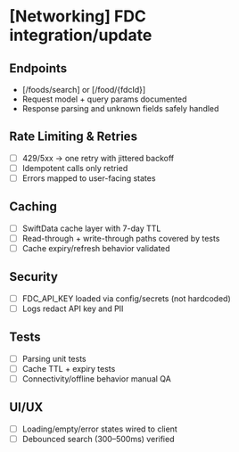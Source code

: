 # [Networking] FDC integration/update

## Endpoints
- [/foods/search] or [/food/{fdcId}]
- Request model + query params documented
- Response parsing and unknown fields safely handled

## Rate Limiting & Retries
- [ ] 429/5xx → one retry with jittered backoff
- [ ] Idempotent calls only retried
- [ ] Errors mapped to user-facing states

## Caching
- [ ] SwiftData cache layer with 7-day TTL
- [ ] Read-through + write-through paths covered by tests
- [ ] Cache expiry/refresh behavior validated

## Security
- [ ] FDC_API_KEY loaded via config/secrets (not hardcoded)
- [ ] Logs redact API key and PII

## Tests
- [ ] Parsing unit tests
- [ ] Cache TTL + expiry tests
- [ ] Connectivity/offline behavior manual QA

## UI/UX
- [ ] Loading/empty/error states wired to client
- [ ] Debounced search (300–500ms) verified
